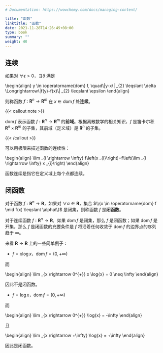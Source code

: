 ```yaml
---
# Documentation: https://wowchemy.com/docs/managing-content/

title: "函数"
linktitle: "函数"
date: 2021-11-28T14:26:49+08:00
type: book
summary: ""
weight: 40
---
```


<!--more-->

## 连续

如果对 $\forall \epsilon > 0$，$\exists \delta$ 满足

\begin{align}
y \in \operatorname{dom} f, \quad\\|y-x\\| _{2} \leqslant \delta \Longrightarrow\\|f(y)-f(x)\\| _{2} \leqslant \epsilon
\end{align}

则称函数 $f: \mathbf{R}^n \rightarrow \mathbf{R}^m$ 在 $x \in \operatorname{dom} f$ 处**连续**。

{{< callout note >}}

$\operatorname{dom} f$ 表示函数 $f: \mathbf{R}^n \rightarrow \mathbf{R}^m$ 的**前域**。根据离散数学的相关知识，$f$ 是笛卡尔积 $\mathbf{R}^n \times \mathbf{R}^m$ 的子集，其前域（定义域）是 $\mathbf{R}^n$ 的子集。

{{< /callout >}}

可以用极限来描述函数的连续性：

\begin{align}
\lim _{i \rightarrow \infty} f\left(x _{i}\right)=f\left(\lim _{i \rightarrow \infty} x _{i}\right)
\end{align}

函数连续是指它在定义域上每个点都连续。

## 闭函数

对于函数 $f: \mathbf{R}^n \rightarrow \mathbf{R}$，如果对 $\forall \alpha \in \mathbf{R}$，集合 $\\{x \in \operatorname{dom} f \mid f(x) \leqslant \alpha\\}$ 是闭集，则称函数 $f$ 是**闭函数**。

对于连续函数 $f: \mathbf{R}^n \rightarrow \mathbf{R}$，如果 $\operatorname{dom} f$ 是闭集，那么 $f$ 是闭函数；如果 $\operatorname{dom} f$ 是开集，那么 $f$ 是闭函数的充要条件是 $f$ 将沿着任何收敛于 $\operatorname{dom} f$ 的边界点的序列趋于 $\infty$。

来看 $\mathbf{R} \rightarrow \mathbf{R}$ 上的一些简单例子：

- $f = x \log{x}$，$\operatorname{dom}f = (0, +\infty)$

而

\begin{align}
\lim _{x \rightarrow 0^{+}} x \log{x} = 0 \neq \infty
\end{align}

因此不是闭函数。

- $f = \log{x}$，$\operatorname{dom}f = (0, +\infty)$

而

\begin{align}
\lim _{x \rightarrow 0^{+}} \log{x} = -\infty
\end{align}

且

\begin{align}
\lim _{x \rightarrow +\infty} \log{x} = +\infty
\end{align}

因此是闭函数。